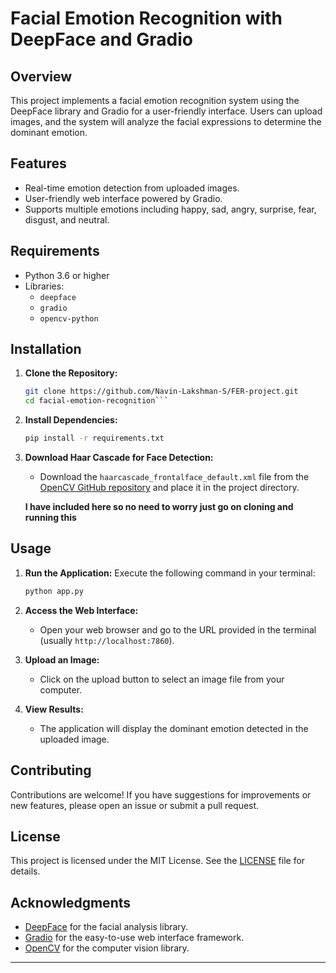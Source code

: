 # Facial Emotion Recognition with DeepFace and Gradio

## Overview

This project implements a facial emotion recognition system using the DeepFace library and Gradio for a user-friendly interface. Users can upload images, and the system will analyze the facial expressions to determine the dominant emotion.

## Features

- Real-time emotion detection from uploaded images.
- User-friendly web interface powered by Gradio.
- Supports multiple emotions including happy, sad, angry, surprise, fear, disgust, and neutral.

## Requirements

- Python 3.6 or higher
- Libraries:
  - `deepface`
  - `gradio`
  - `opencv-python`


## Installation

1. **Clone the Repository:**
   ```bash
   git clone https://github.com/Navin-Lakshman-S/FER-project.git
   cd facial-emotion-recognition```

2. **Install Dependencies:**
   ```bash
   pip install -r requirements.txt
   ```

3. **Download Haar Cascade for Face Detection:**
   - Download the `haarcascade_frontalface_default.xml` file from the [OpenCV GitHub repository](https://github.com/opencv/opencv/tree/master/data/haarcascades) and place it in the project directory.

   **I have included here so no need to worry just go on cloning and running this**

## Usage

1. **Run the Application:**
   Execute the following command in your terminal:
   ```bash
   python app.py
   ```

2. **Access the Web Interface:**
   - Open your web browser and go to the URL provided in the terminal (usually `http://localhost:7860`).

3. **Upload an Image:**
   - Click on the upload button to select an image file from your computer.

4. **View Results:**
   - The application will display the dominant emotion detected in the uploaded image.


## Contributing

Contributions are welcome! If you have suggestions for improvements or new features, please open an issue or submit a pull request.

## License

This project is licensed under the MIT License. See the [LICENSE](LICENSE) file for details.

## Acknowledgments

- [DeepFace](https://github.com/serengil/deepface) for the facial analysis library.
- [Gradio](https://gradio.app/) for the easy-to-use web interface framework.
- [OpenCV](https://opencv.org/) for the computer vision library.

---

